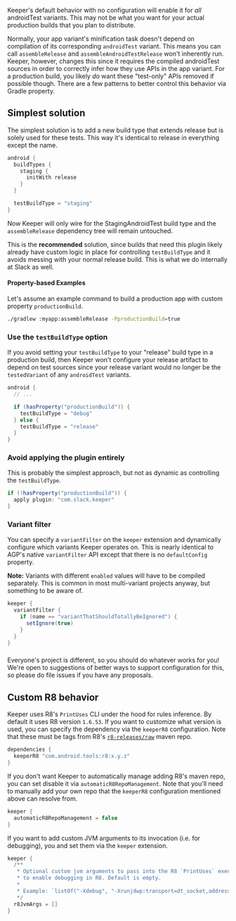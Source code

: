 Keeper's default behavior with no configuration will enable it for _all_
androidTest variants. This may not be what you want for your actual production builds that you plan
to distribute.

Normally, your app variant's minification task doesn't depend on compilation of its corresponding
`androidTest` variant. This means you can call `assembleRelease` and `assembleAndroidTestRelease`
 won't inherently run. Keeper, however, changes this since it requires the compiled androidTest
 sources in order to correctly infer how they use APIs in the app variant. For a production build,
you likely _do_ want these "test-only" APIs removed if possible though. There are a few patterns to
better control this behavior via Gradle property.

## Simplest solution

The simplest solution is to add a new build type that extends release but is solely used for these
tests. This way it's identical to release in everything except the name.

```groovy
android {
  buildTypes {
    staging {
      initWith release
    }
  }

  testBuildType = "staging"
}
```

Now Keeper will only wire for the StagingAndroidTest build type and the `assembleRelease` dependency
tree will remain untouched.

This is the **recommended** solution, since builds that need this plugin likely already have custom
logic in place for controlling `testBuildType` and it avoids messing with your normal release build.
 This is what we do internally at Slack as well.

#### Property-based Examples

Let's assume an example command to build a production app with custom property `productionBuild`.

```bash
./gradlew :myapp:assembleRelease -PproductionBuild=true
```

### Use the `testBuildType` option

If you avoid setting your `testBuildType` to your "release" build type in a production build, then
Keeper won't configure your release artifact to depend on test sources since your release variant
would no longer be the `testedVariant` of any `androidTest` variants.

```groovy
android {
  // ...

  if (hasProperty("productionBuild")) {
    testBuildType = "debug"
  } else {
    testBuildType = "release"
  }
}
```

### Avoid applying the plugin entirely

This is probably the simplest approach, but not as dynamic as controlling the `testBuildType`.

```groovy
if (!hasProperty("productionBuild")) {
  apply plugin: "com.slack.keeper"
}
```

### Variant filter

You can specify a `variantFilter` on the `keeper` extension and dynamically configure which variants
Keeper operates on. This is nearly identical to AGP's native `variantFilter` API except that there
is no `defaultConfig` property.

**Note:** Variants with different `enabled` values will have to be compiled separately. This is common
in most multi-variant projects anyway, but something to be aware of.

```groovy
keeper {
  variantFilter {
    if (name == "variantThatShouldTotallyBeIgnored") {
      setIgnore(true)
    }
  }
}
```

### <your build here>

Everyone's project is different, so you should do whatever works for you! We're open to suggestions
of better ways to support configuration for this, so please do file issues if you have any proposals.

## Custom R8 behavior

Keeper uses R8's `PrintUses` CLI under the hood for rules inference. By default it uses R8 version
`1.6.53`. If you want to customize what version is used, you can specify the dependency via the
`keeperR8` configuration. Note that these must be tags from R8's
[`r8-releases/raw`](https://storage.googleapis.com/r8-releases/raw) maven repo.

```groovy
dependencies {
  keeperR8 "com.android.tools:r8:x.y.z"
}
```

If you don't want Keeper to automatically manage adding R8's maven repo, you can set disable it
via `automaticR8RepoManagement`. Note that you'll need to manually add your own repo that the
`keeperR8` configuration mentioned above can resolve from.

```groovy
keeper {
  automaticR8RepoManagement = false
}
```

If you want to add custom JVM arguments to its invocation (i.e. for debugging), you and set them
via the `keeper` extension.

```groovy
keeper {
  /**
   * Optional custom jvm arguments to pass into the R8 `PrintUses` execution. Useful if you want
   * to enable debugging in R8. Default is empty.
   *
   * Example: `listOf("-Xdebug", "-Xrunjdwp:transport=dt_socket,address=5005,server=y,suspend=y")`
   */
  r8JvmArgs = []
}
```